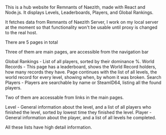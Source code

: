 This is a hub website for Remnants of Naezith, made with React and Node.js. It displays Levels, Leaderboards, Players, and Global Rankings.

It fetches data from Remnants of Naezith Server, I work on my local server at the moment so that functionality won't be usable until proxy is changed to the real host.

There are 5 pages in total

Three of them are main pages, are accessible from the navigation bar

Global Rankings - List of all players, sorted by their dominance %.
World Records - This page has a leaderboard, shows the World Record holders, how many records they have. Page continues with the list of all levels, the world record for every level, showing when, by whom it was broken. 
Search Players - Players are searchable by name or SteamID64, listing all the found players.

Two of them are accessable from links in the main pages.

Level - General information about the level, and a list of all players who finished the level, sorted by lowest time they finished the level.
Player - General information about the player, and a list of all levels he completed.

All these lists have high detail information.
